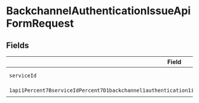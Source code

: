 # BackchannelAuthenticationIssueApiFormRequest


## Fields

| Field                                                                                                                                                                                                                                                       | Type                                                                                                                                                                                                                                                        | Required                                                                                                                                                                                                                                                    | Description                                                                                                                                                                                                                                                 |
| ----------------------------------------------------------------------------------------------------------------------------------------------------------------------------------------------------------------------------------------------------------- | ----------------------------------------------------------------------------------------------------------------------------------------------------------------------------------------------------------------------------------------------------------- | ----------------------------------------------------------------------------------------------------------------------------------------------------------------------------------------------------------------------------------------------------------- | ----------------------------------------------------------------------------------------------------------------------------------------------------------------------------------------------------------------------------------------------------------- |
| `serviceId`                                                                                                                                                                                                                                                 | *String*                                                                                                                                                                                                                                                    | :heavy_check_mark:                                                                                                                                                                                                                                          | A service ID.                                                                                                                                                                                                                                               |
| `1api1Percent7BserviceIdPercent7D1backchannel1authentication1issuePostRequestBodyContentApplication1jsonSchema`                                                                                                                                             | [1api1Percent7BserviceIdPercent7D1backchannel1authentication1issuePostRequestBodyContentApplication1jsonSchema](../../models/components/Oneapi1Percent7BserviceIdPercent7D1backchannel1authentication1issuePostRequestBodyContentApplication1jsonSchema.md) | :heavy_check_mark:                                                                                                                                                                                                                                          | N/A                                                                                                                                                                                                                                                         |